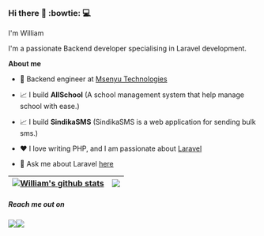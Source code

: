 ### Hi there :rocket: :bowtie: :computer:

I'm William


I'm a passionate Backend developer specialising in Laravel development.

**About me**

- 💼 Backend engineer at [Msenyu Technologies](https://msenyu.com)

- 📈 I build **AllSchool** (A school management system that help manage school with ease.)
- 📈 I build **SindikaSMS** (SindikaSMS is a web application for sending bulk sms.)

- ❤️ I love writing PHP, and I am passionate about [Laravel](https://www.laravel.com)

- 💬 Ask me about Laravel [here](https://twitter.com/WilliamAsaba)


| <a href="https://github.com/williamug/github-readme-stats"><img align="center" src="https://github-readme-stats.vercel.app/api?username=williamug&show_icons=true&include_all_commits=true&theme=buefy&hide_border=true" alt="William's github stats" /></a> | <a href="https://github.com/williamug/github-readme-stats"><img align="center" src="https://github-readme-stats.vercel.app/api/top-langs/?username=williamug&layout=compact&theme=buefy&hide_border=true" /></a> |
| ------------- | ------------- |

##### Reach me out on 
<p><img src="https://img.shields.io/twitter/url?style=social&url=https%3A%2F%2Fwww.twitter.com%2FWilliamAsaba"><img src="https://img.shields.io/badge/github-follow-blue"></p>

